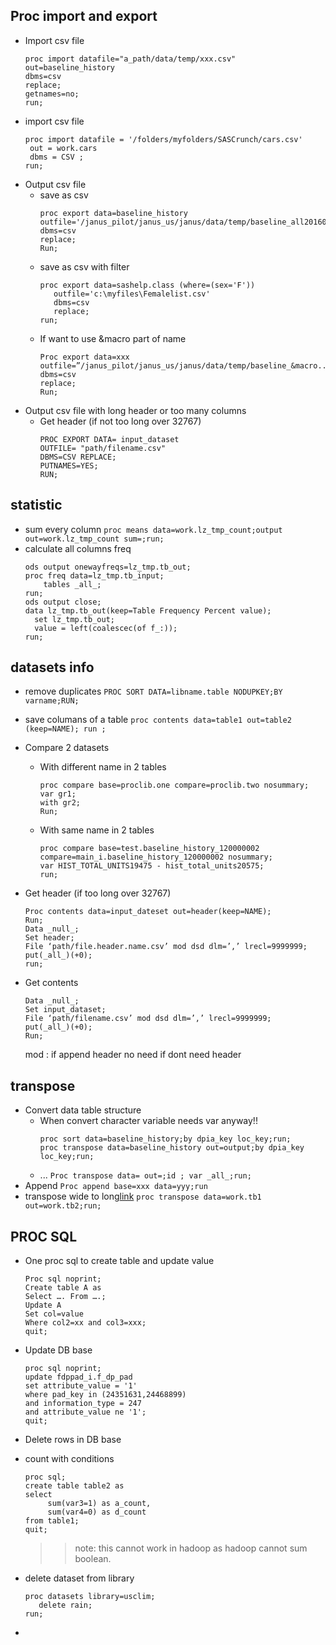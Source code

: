 ## Proc import and export
* Import csv file
  ```
  proc import datafile="a_path/data/temp/xxx.csv"
  out=baseline_history
  dbms=csv
  replace;
  getnames=no;
  run;
  ```
* import csv file
  ```
  proc import datafile = '/folders/myfolders/SASCrunch/cars.csv'
   out = work.cars
   dbms = CSV ;
  run;
  ```
* Output csv file
  - save as csv
    ```
    proc export data=baseline_history
    outfile='/janus_pilot/janus_us/janus/data/temp/baseline_all20160412.csv'
    dbms=csv
    replace;
    Run;
    ```
  - save as csv with filter
    ```
    proc export data=sashelp.class (where=(sex='F'))
       outfile='c:\myfiles\Femalelist.csv'
       dbms=csv
       replace;
    run;
    ```
  - If want to use &macro part of name
    ```
    Proc export data=xxx
    outfile=”/janus_pilot/janus_us/janus/data/temp/baseline_&macro..csv”
    dbms=csv
    replace;
    Run;
    ```
* Output csv file with long header or too many columns
  - Get header (if not too long over 32767)
    ```
    PROC EXPORT DATA= input_dataset
    OUTFILE= "path/filename.csv"
    DBMS=CSV REPLACE;
    PUTNAMES=YES;
    RUN;
    ```



## statistic
* sum every column
  `proc means data=work.lz_tmp_count;output out=work.lz_tmp_count sum=;run;`
* calculate all columns freq
  ```
  ods output onewayfreqs=lz_tmp.tb_out;
  proc freq data=lz_tmp.tb_input;
      tables _all_;    
  run;
  ods output close; 
  data lz_tmp.tb_out(keep=Table Frequency Percent value);
    set lz_tmp.tb_out;
    value = left(coalescec(of f_:));
  run;
  ```

## datasets info
* remove duplicates
  `PROC SORT DATA=libname.table NODUPKEY;BY varname;RUN;`

* save columans of a table
  `proc contents data=table1 out=table2 (keep=NAME); run ;`

* Compare 2 datasets
  - With different name in 2 tables
    ```
    proc compare base=proclib.one compare=proclib.two nosummary;
    var gr1;
    with gr2;
    Run;
    ```
  - With same name in 2 tables
    ```
    proc compare base=test.baseline_history_120000002 compare=main_i.baseline_history_120000002 nosummary;
    var HIST_TOTAL_UNITS19475 - hist_total_units20575;
    run;
    ```

* Get header (if too long over 32767)
  ```
  Proc contents data=input_dateset out=header(keep=NAME);
  Run;
  Data _null_;
  Set header;
  File ‘path/file.header.name.csv’ mod dsd dlm=’,’ lrecl=9999999;
  put(_all_)(+0);
  run;
  ```
* Get contents
  ```
  Data _null_;
  Set input_dataset;
  File ‘path/filename.csv’ mod dsd dlm=’,’ lrecl=9999999;
  put(_all_)(+0);
  Run;
  ```
  mod : if append header no need if dont need header


## transpose
* Convert data table structure
  - When convert character variable needs var anyway!!
    ```
    proc sort data=baseline_history;by dpia_key loc_key;run;
    proc transpose data=baseline_history out=output;by dpia_key loc_key;run;
    ```
  - ...
  `Proc transpose data= out=;id ; var _all_;run;`
* Append
  `Proc append base=xxx data=yyy;run`
* transpose wide to long[link](https://stats.idre.ucla.edu/sas/modules/how-to-reshape-data-wide-to-long-using-proc-transpose/)
  `proc transpose data=work.tb1 out=work.tb2;run;`


## PROC SQL
* One proc sql to create table and update value
  ```
  Proc sql noprint;
  Create table A as
  Select …. From ….;
  Update A
  Set col=value
  Where col2=xx and col3=xxx;
  quit;
  ```
* Update DB base
  ```
  proc sql noprint;
  update fdppad_i.f_dp_pad
  set attribute_value = '1'
  where pad_key in (24351631,24468899)
  and information_type = 247
  and attribute_value ne '1';
  quit; 
  ```
* Delete rows in DB base
* count with conditions
  ```
  proc sql;
  create table table2 as
  select
       sum(var3=1) as a_count,
       sum(var4=0) as d_count
  from table1;
  quit;
  ```
  >>note: this cannot work in hadoop as hadoop cannot sum boolean.
* delete dataset from library
  ```
  proc datasets library=usclim;
     delete rain;
  run;
  ```


*
